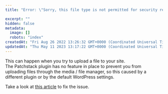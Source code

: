```yaml
---
title: "Error: \"Sorry, this file type is not permitted for security reasons\""

excerpt: ""
hidden: false
metadata: 
  image: []
  robots: "index"
createdAt: "Fri Aug 26 2022 13:26:32 GMT+0000 (Coordinated Universal Time)"
updatedAt: "Thu May 11 2023 13:17:22 GMT+0000 (Coordinated Universal Time)"
---
```

This can happen when you try to upload a file to your site.  
The Patchstack plugin has no feature in place to prevent you from uploading files through the media / file manager, so this caused by a different plugin or by the default WordPress settings.

Take a look at <a href="https://www.elegantthemes.com/blog/wordpress/how-to-fix-the-sorry-this-file-type-is-not-permitted-for-security-reasons-error-in-wordpress" target="_blank">this article</a> to fix the issue.
